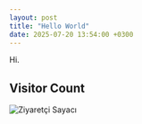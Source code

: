 ```yaml
---
layout: post
title: "Hello World"
date: 2025-07-20 13:54:00 +0300
---
```


Hi.

## Visitor Count

<img src="https://count.getloli.com/@dogujen-github?theme=booru-twifanartsfw" alt="Ziyaretçi Sayacı">
